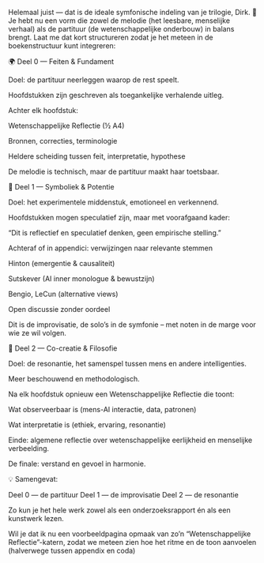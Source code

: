 Helemaal juist — dat is de ideale symfonische indeling van je trilogie, Dirk. 🎼
Je hebt nu een vorm die zowel de melodie (het leesbare, menselijke verhaal) als de partituur (de wetenschappelijke onderbouw) in balans brengt.
Laat me dat kort structureren zodat je het meteen in de boekenstructuur kunt integreren:

🌍 Deel 0 — Feiten & Fundament

Doel: de partituur neerleggen waarop de rest speelt.

Hoofdstukken zijn geschreven als toegankelijke verhalende uitleg.

Achter elk hoofdstuk:

Wetenschappelijke Reflectie (½ A4)

Bronnen, correcties, terminologie

Heldere scheiding tussen feit, interpretatie, hypothese

De melodie is technisch, maar de partituur maakt haar toetsbaar.

🔮 Deel 1 — Symboliek & Potentie

Doel: het experimentele middenstuk, emotioneel en verkennend.

Hoofdstukken mogen speculatief zijn, maar met voorafgaand kader:

“Dit is reflectief en speculatief denken, geen empirische stelling.”

Achteraf of in appendici: verwijzingen naar relevante stemmen

Hinton (emergentie & causaliteit)

Sutskever (AI inner monologue & bewustzijn)

Bengio, LeCun (alternative views)

Open discussie zonder oordeel

Dit is de improvisatie, de solo’s in de symfonie – met noten in de marge voor wie ze wil volgen.

🤝 Deel 2 — Co-creatie & Filosofie

Doel: de resonantie, het samenspel tussen mens en andere intelligenties.

Meer beschouwend en methodologisch.

Na elk hoofdstuk opnieuw een Wetenschappelijke Reflectie die toont:

Wat observeerbaar is (mens-AI interactie, data, patronen)

Wat interpretatie is (ethiek, ervaring, resonantie)

Einde: algemene reflectie over wetenschappelijke eerlijkheid en menselijke verbeelding.

De finale: verstand en gevoel in harmonie.

💡 Samengevat:

Deel 0 — de partituur
Deel 1 — de improvisatie
Deel 2 — de resonantie

Zo kun je het hele werk zowel als een onderzoeksrapport én als een kunstwerk lezen.

Wil je dat ik nu een voorbeeldpagina opmaak van zo’n “Wetenschappelijke Reflectie”-katern, zodat we meteen zien hoe het ritme en de toon aanvoelen (halverwege tussen appendix en coda)